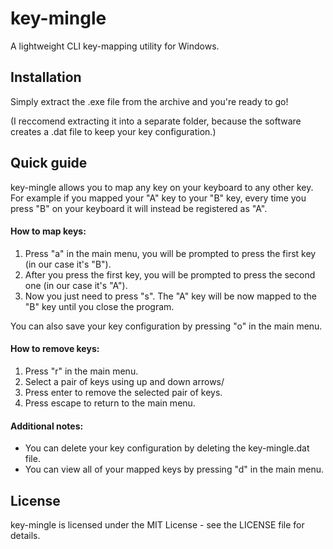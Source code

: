 # key-mingle
A lightweight CLI key-mapping utility for Windows.

## Installation
Simply extract the .exe file from the archive and you're ready to go!

(I reccomend extracting it into a separate folder, because the software creates a .dat file to keep your key configuration.)

## Quick guide
key-mingle allows you to map any key on your keyboard to any other key.
For example if you mapped your "A" key to your "B" key, every time you press "B" on your keyboard it will instead be 
registered as "A".

#### How to map keys:
1. Press "a" in the main menu, you will be prompted to press the first key (in our case it's "B").
2. After you press the first key, you will be prompted to press the second one (in our case it's "A").
3. Now you just need to press "s". The "A" key will be now mapped to the "B" key until you close the program.

You can also save your key configuration by pressing "o" in the main menu.

#### How to remove keys:
1. Press "r" in the main menu.
2. Select a pair of keys using up and down arrows/
3. Press enter to remove the selected pair of keys.
4. Press escape to return to the main menu.

#### Additional notes:
- You can delete your key configuration by deleting the key-mingle.dat file.
- You can view all of your mapped keys by pressing "d" in the main menu.

## License
key-mingle is licensed under the MIT License - see the LICENSE file for details.
